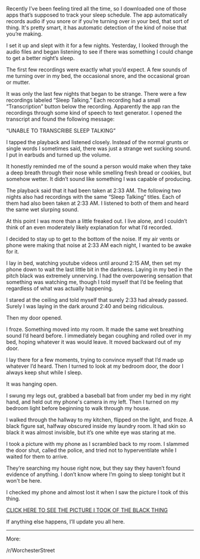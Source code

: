 Recently I’ve been feeling tired all the time, so I downloaded one of those apps that’s supposed to track your sleep schedule. The app automatically records audio if you snore or if you’re turning over in your bed, that sort of thing. It's pretty smart, it has automatic detection of the kind of noise that you’re making. 

I set it up and slept with it for a few nights. Yesterday, I looked through the audio files and began listening to see if there was something I could change to get a better night’s sleep. 

The first few recordings were exactly what you’d expect. A few sounds of me turning over in my bed, the occasional snore, and the occasional groan or mutter.

It was only the last few nights that began to be strange. There were a few recordings labeled “Sleep Talking.” Each recording had a small “Transcription” button below the recording. Apparently the app ran the recordings through some kind of speech to text generator. I opened the transcript and found the following message:

“UNABLE TO TRANSCRIBE SLEEP TALKING”

I tapped the playback and listened closely. Instead of the normal grunts or single words I sometimes said, there was just a strange wet sucking sound. I put in earbuds and turned up the volume. 

It honestly reminded me of the sound a person would make when they take a deep breath through their nose while smelling fresh bread or cookies, but somehow wetter.  It didn’t sound like something I was capable of producing. 

The playback said that it had been taken at 2:33 AM. The following two nights also had recordings with the same “Sleep Talking” titles. Each of them had also been taken at 2:33 AM. I listened to both of them and heard the same wet slurping sound. 

At this point I was more than a little freaked out. I live alone, and I couldn’t think of an even moderately likely explanation for what I’d recorded. 

I decided to stay up to get to the bottom of the noise. If my air vents or phone were making that noise at 2:33 AM each night, I wanted to be awake for it. 

I lay in bed, watching youtube videos until around 2:15 AM, then set my phone down to wait the last little bit in the darkness. Laying in my bed in the pitch black was extremely unnerving. I had the overpowering sensation that something was watching me, though I told myself that I’d be feeling that regardless of what was actually happening.

I stared at the ceiling and told myself that surely 2:33 had already passed. Surely I was laying in the dark around 2:40 and being ridiculous. 

Then my door opened.

I froze. Something moved into my room. It made the same wet breathing sound I’d heard before. I immediately began coughing and rolled over in my bed, hoping whatever it was would leave. It moved backward out of my door. 

I lay there for a few moments, trying to convince myself that I’d made up whatever I’d heard. Then I turned to look at my bedroom door, the door I always keep shut while I sleep.

It was hanging open.

I swung my legs out, grabbed a baseball bat from under my bed in my right hand, and held out my phone's camera in my left. Then I turned on my bedroom light before beginning to walk through my house. 

I walked through the hallway to my kitchen, flipped on the light, and froze. A black figure sat, halfway obscured inside my laundry room. It had skin so black it was almost invisible, but it’s one white eye was staring at me. 

I took a picture with my phone as I scrambled back to my room. I slammed the door shut, called the police, and tried not to hyperventilate while I waited for them to arrive. 

They’re searching my house right now, but they say they haven’t found evidence of anything. I don’t know where I’m going to sleep tonight but it won't be here. 

I checked my phone and almost lost it when I saw the picture I took of this thing. 

[CLICK HERE TO SEE THE PICTURE I TOOK OF THE BLACK THING](https://i.redd.it/dqkjeix6xpt41.jpg)

If anything else happens, I’ll update you all here.

-----------

More:

/r/WorchesterStreet